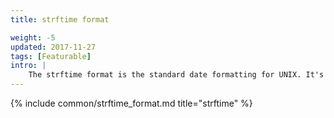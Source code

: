 ```yaml
---
title: strftime format

weight: -5
updated: 2017-11-27
tags: [Featurable]
intro: |
    The strftime format is the standard date formatting for UNIX. It's used in C, Ruby, and more.
---
```


{% include common/strftime_format.md title="strftime" %}
